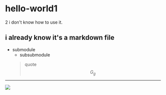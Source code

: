 # hello-world1
2
i don't know how to use it.
## i already know it's a markdown file 
* submodule
  * subsubmodule
  > quote
$$G_g$$
------
![](https://i.bmp.ovh/imgs/2021/03/f52b702854d74afa.png)
[](htttps://space.bilibili.com)
